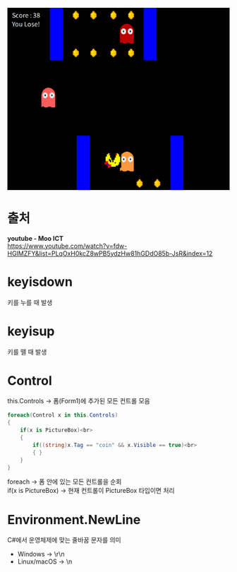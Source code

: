 ![화면이미지](Resources/screen01.png)

# 출처
**youtube - Moo ICT**  <br>
https://www.youtube.com/watch?v=fdw-HGIMZFY&list=PLqOxH0kcZ8wPB5ydzHw81hGDdO85b-JsR&index=12

# keyisdown
키를 누를 때 발생

# keyisup
키를 뗄 때 발생

# Control 
this.Controls → 폼(Form1)에 추가된 모든 컨트롤 모음
```csharp
foreach(Control x in this.Controls)
{
    if(x is PictureBox)<br>
    {
        if((string)x.Tag == "coin" && x.Visible == true)<br>
        { }
    }
}
```
foreach → 폼 안에 있는 모든 컨트롤을 순회 <br>
if(x is PictureBox) → 현재 컨트롤이 PictureBox 타입이면 처리<br>

# Environment.NewLine
C#에서 운영체제에 맞는 줄바꿈 문자를 의미
- Windows → \r\n
- Linux/macOS → \n